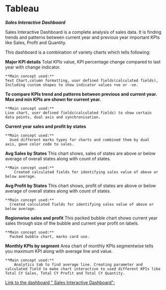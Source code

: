 # Tableau
***Sales Interactive Dashboard***

Sales Interactive Dashboard is a complete analysis of sales data. It is finding trends and patterns between current year and previous year important KPIs like Sales, Profit and Quantity.

This dashboard is a combination of variety charts which tells following:

**Major KPI details**
    Total KPIs value, KPI percentage change compared to last year with change indicator.
    
    **Main concept used:**
    Text Chart,column formatting, user defined fields(calculated fields), Including custom shapes to show indicator values +ve or -ve.
    
**To compare KPIs trend and patterns between previous and current year. Max and min KPIs are shown for current year.**
    
    **Main concept used:**
    Line chart, user defined fields(calculated fields) to show certain data points, dual axis and synchronisation.
    
**Current year sales and profit by states**
    
    **Main concept used:**
      Used different marks types for charts and combined them by dual axis, gave color code to sales.
     
**Avg Sales by States**
     This chart shows, sales of states are above or below average of overall states along with count of states.
	  
    **Main concept used:**
	    Created calculated fields for identifying sales value of above or below average. 
 
**Avg Profit by States**
     This chart shows, profit of states are above or below average of overall states along with count of states.
	  
    **Main concept used:**
      Created calculated fields for identifying sales value of above or below average. 
 
**Regionwise sales and profit**
     This packed bubble chart shows current year sales through size of the bubble and  current year profit on labels.
    
    **Main concept used:**
      Packed bubble chart, marks card use.
     
**Monthly KPIs by segment**
     Area chart of monthly KPIs segmentwise tells you maximum KPI along with average line and value.
	  
    **Main concept used:**
	    Analytics tab to find average line. Creating parameter and calculated field to make chart interactive to used different KPIs like Total CY Sales, Total CY Profit and Total CY Quantity.

     
[Link to the dashboard " Sales Interactive Dashboard":](https://public.tableau.com/app/profile/anubha.ranjan/viz/SalesInteractiveDashboard_16885774357810/Dashboard1?publish=yes)


     
